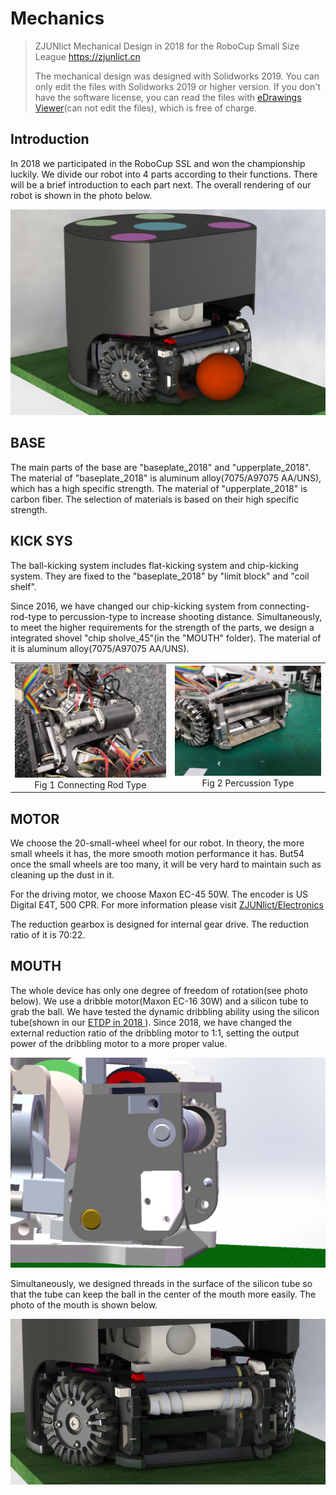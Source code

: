 # Mechanics
>  ZJUNlict Mechanical Design in 2018 for the RoboCup Small Size League https://zjunlict.cn
>
> The mechanical design was designed with Solidworks 2019. You can only edit the files with Solidworks 2019 or higher version. If you don't have the software license, you can read the files with [eDrawings Viewer](<https://www.solidworks.com/sw/support/edrawings/e2_downloadcheck.htm>)(can not edit the files), which is free of charge.

## Introduction

In 2018 we participated in the RoboCup SSL and won the championship luckily. We divide our robot into 4 parts according to their functions. There will be a brief introduction to each part next. The overall rendering of our robot is shown in the photo below.

![](./image/Version_2018.PNG)

## BASE

The main parts of the base are "baseplate_2018" and "upperplate_2018". The material of "baseplate_2018" is aluminum alloy(7075/A97075 AA/UNS), which has a high specific strength. The material of "upperplate_2018" is carbon fiber. The selection of materials is based on their high specific strength.

## KICK SYS

The ball-kicking system includes flat-kicking system and chip-kicking system. They are fixed to the "baseplate_2018" by "limit block" and "coil shelf". 

Since 2016, we have changed our chip-kicking system from connecting-rod-type to percussion-type to increase shooting distance. Simultaneously, to meet the higher requirements for the strength of the parts, we design a integrated shovel "chip sholve_45"(in the "MOUTH" folder). The material of it is aluminum alloy(7075/A97075 AA/UNS). 

<table>
    <tr>
        <td ><center><img src=".\image\connecting_rod_type.jpg" >Fig 1  Connecting Rod Type </center></td>
        <td ><center><img src=".\image\percussion_type.jpg"  >Fig 2 Percussion Type</center></td>
    </tr>
<table>




## MOTOR

We choose the 20-small-wheel wheel for our robot. In theory, the more small wheels it has, the more smooth motion performance it has. But54 once the small wheels are too many, it will be very hard to maintain such as cleaning up the dust in it. 

For the driving motor, we choose Maxon EC-45 50W. The encoder is US Digital E4T, 500 CPR. For more information please visit [ZJUNlict/Electronics](<https://github.com/ZJUNlict/Electronics>)

The reduction gearbox is designed for internal gear drive. The reduction ratio of it is 70:22. 

## MOUTH

The whole device has only one degree of freedom of rotation(see photo below). We use a dribble motor(Maxon EC-16 30W) and a silicon tube to grab the ball. We have tested the dynamic dribbling ability using the silicon tube(shown in our [ ETDP in 2018 ](http:<https://zjunlict.cn/wp-content/uploads/2018/11/Small_Size_League_-_RoboCup_2018_-_TDP_ZJUNlict.pdf>)). Since 2018, we have changed the external reduction ratio of the dribbling motor to 1:1, setting the output power of the dribbling motor to a more proper value. 

![](./image/mouth_freedomdegree.PNG)

Simultaneously, we designed threads in the surface of the silicon tube so that the tube can keep the ball in the center of the mouth more easily.  The photo of the mouth is shown below.

![](./image/mouth.PNG)